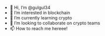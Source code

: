 - 👋 Hi, I’m @gulgul34
- 👀 I’m interested in blockchain
- 🌱 I’m currently learning crypto
- 💞️ I’m looking to collaborate on crypto teams
- 📫 How to reach me hereee!

<!---
gulgul34/gulgul34 is a ✨ special ✨ repository because its `README.md` (this file) appears on your GitHub profile.
You can click the Preview link to take a look at your changes.
--->
